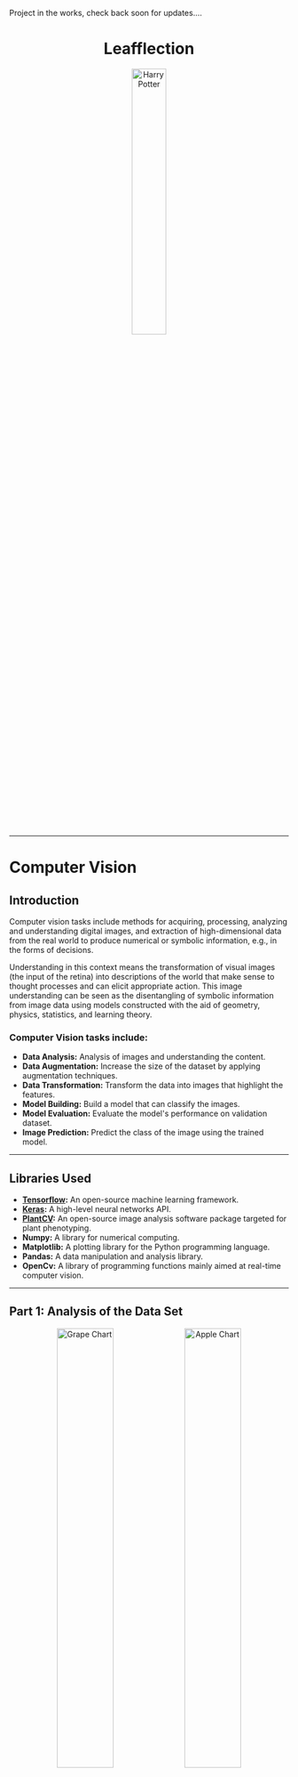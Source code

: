 Project in the works, check back soon for updates....

<h1 align="center">Leafflection</h1>

<div align="center">
<img src="images/tree.png" alt="Harry Potter" width="35%">
</div>

---

# Computer Vision

## Introduction

Computer vision tasks include methods for acquiring,
processing, analyzing and understanding digital images,
and extraction of high-dimensional data from the real world
to produce numerical or symbolic information,
e.g., in the forms of decisions.

Understanding in this context means the transformation of visual images
(the input of the retina)
into descriptions of the world that make sense to thought processes and can
elicit appropriate action.
This image understanding can be seen as the disentangling of
symbolic information from image data
using models constructed with the aid of geometry,
physics, statistics, and learning theory.

### Computer Vision tasks include:

- **Data Analysis:** Analysis of images and understanding the content.
- **Data Augmentation:** Increase the size of the dataset by applying
  augmentation techniques.
- **Data Transformation:** Transform the data into images that highlight the
  features.
- **Model Building:** Build a model that can classify the images.
- **Model Evaluation:** Evaluate the model's performance on validation dataset.
- **Image Prediction:** Predict the class of the image using the trained model.

-------------------

## Libraries Used

- **[Tensorflow](https://tensorflow.org/guide/):** An open-source machine
  learning framework.
- **[Keras](https://keras.io/):** A high-level neural networks API.
- **[PlantCV](https://plantcv.readthedocs.io/en/stable/):** An open-source
  image analysis software package targeted for plant phenotyping.
- **Numpy:** A library for numerical computing.
- **Matplotlib:** A plotting library for the Python programming language.
- **Pandas:** A data manipulation and analysis library.
- **OpenCv:** A library of programming functions mainly aimed at real-time
  computer vision.

-------------------

## Part 1: Analysis of the Data Set

<div align="center">
  <img src="images/grape_chart.png" alt="Grape Chart" width="45%">
  <img src="images/apple_chart.png" alt="Apple Chart" width="45%">
</div>

### Instructions

Write a program named `distribution.py`
that takes as arguments a directory and
fetches images in its subdirectories.
This program, and therefore you, must then extract
and analyze/understand the data
set from the images.
The program should output pie charts and bar
charts for each plant type.
Your program must also retrieve the name of the directory
to name the chart’s colones accordingly.

### Example

```bash
python3 distribution.py --src leaves/
````

The program will walk through the directories and find the root directory.
It will then extract the subdirectory names and the images in them.
To analyze the data set, the program will output pie charts and bar charts
for each plant type.

-------------------

## Part 2: Data augmentation

Looking and the data set, you will notice that the images are not enough to
train a model. The data is not balanced, which could lead to overfitting.
To solve this problem, you will need to augment the data set. This is where
`augmentation.py` comes in. This program takes in a directory and applies
augmentation techniques to the images in the directory.

It automatically
detects the directory with the most images and augments the images in the
other directories to match the number of images in the directory with the most
images. Additionally, you can specify the number of images you want to augment.

<div align="center">
    <div style="display: inline-block; text-align: center; width: 20%;">
        <img src="images/augmented_images/image(1)_Original.JPG" alt="Original" width="100%">
        <div>Original</div>
    </div>
</div>

<!-- First Row -->
<div style="display: inline-block; text-align: center; width: 13%;">
    <img src="images/augmented_images/image(1)_Affine.JPG" alt="Affine" width="13%">
    <div>Affine</div>
</div>
<div style="display: inline-block; text-align: center; width: 13%;">
    <img src="images/augmented_images/image(1)_Barrel.JPG" alt="Barrel" width="13%">
    <div>Barrel</div>
</div>
<div style="display: inline-block; text-align: center; width: 13%;">
    <img src="images/augmented_images/image(1)_Contrast.JPG" alt="Contrast" width="13%">
    <div>Contrast</div>
</div>
<div style="display: inline-block; text-align: center; width: 13%;">
    <img src="images/augmented_images/image(1)_Crop.JPG" alt="Crop" width="13%">
    <div>Crop</div>
</div>
<div style="display: inline-block; text-align: center; width: 13%;">
    <img src="images/augmented_images/image(1)_Distortion.JPG" alt="Distortion" width="13%">
    <div>Distortion</div>
</div>
<div style="display: inline-block; text-align: center; width: 13%;">
    <img src="images/augmented_images/image(1)_Flip.JPG" alt="Flip" width="13%">
    <div>Flip</div>
</div>
<div style="display: inline-block; text-align: center; width: 13%;">
    <img src="images/augmented_images/image(1)_Jitter.JPG" alt="Jitter" width="13%">
    <div>Jitter</div>
</div>


-------------------

<div align="center">
    <!-- Second Row -->
    <div style="display: inline-block; text-align: center; width: 13%;">
        <img src="images/augmented_images/image(1)_Mustache.JPG" alt="Mustache" width="13%">
        <div>Mustache</div>
    </div>
    <div style="display: inline-block; text-align: center; width: 13%;">
        <img src="images/augmented_images/image(1)_Noise.JPG" alt="Noise" width="13%">
        <div>Noise</div>
    </div>
    <div style="display: inline-block; text-align: center; width: 13%;">
        <img src="images/augmented_images/image(1)_Pincushion.JPG" alt="Pincushion" width="13%">
        <div>Pincushion</div>
    </div>
    <div style="display: inline-block; text-align: center; width: 13%;">
        <img src="images/augmented_images/image(1)_Projective.JPG" alt="Projective" width="13%">
        <div>Projective</div>
    </div>
    <div style="display: inline-block; text-align: center; width: 13%;">
        <img src="images/augmented_images/image(1)_Rotate.JPG" alt="Rotate" width="13%">
        <div>Rotate</div>
    </div>
    <div style="display: inline-block; text-align: center; width: 13%;">
        <img src="images/augmented_images/image(1)_Shear.JPG" alt="Shear" width="13%">
        <div>Shear</div>
    </div>
    <div style="display: inline-block; text-align: center; width: 13%;">
        <img src="images/augmented_images/image(1)_Skew.JPG" alt="Skew" width="13%">
        <div>Skew</div>
    </div>
</div>

Above, you can see an example of an image going through different augmentation
techniques. The original image is top and center, and below are the augmented
versions of the image.

```bash
python3 augmentation.py --src leaves/
```

After balancing the data set, we check out the distribution of the data set
again. The data set is now balanced, and we can proceed to the next step.

<div align="center">
  <img src="images/grape_chart_balanced.png" alt="Grape Chart" width="45%">
  <img src="images/apple_chart_balanced.png" alt="Apple Chart" width="45%">
</div>


-------------------

## Part 3: Image Transformation

Next, we want to better understand the images in the data set. To achieve
this, we will transform the images to highlight the features in the images.

<div align="center">
    <div style="display: inline-block; text-align: center; width: 13%;">
        <img src="images/transformed_images/image(932)_original.jpg" alt="Original" width="13%">
        <div>Original</div>
    </div>
    <div style="display: inline-block; text-align: center; width: 13%;">
        <img src="images/transformed_images/image(932)_analyze_object.jpg" alt="Analyze Object" width="13%">
        <div>Analyze Object</div>
    </div>
    <div style="display: inline-block; text-align: center; width: 13%;">
        <img src="images/transformed_images/image(932)_diseased.jpg" alt="Mask" width="13%">
        <div>Mask</div>
    </div>
    <div style="display: inline-block; text-align: center; width: 13%;">
        <img src="images/transformed_images/image(932)_gaussian_blur.jpg" alt="Gaussian Blur" width="13%">
        <div>Gaussian Blur</div>
    </div>
    <div style="display: inline-block; text-align: center; width: 13%;">
        <img src="images/transformed_images/image(932)_pseudolandmarks.jpg" alt="Pseudolandmarks" width="13%">
        <div>Pseudolandmarks</div>
    </div>
    <div style="display: inline-block; text-align: center; width: 13%;">
        <img src="images/transformed_images/image(932)_roi_objects.jpg" alt="Roi Ojbects" width="13%">
        <div>Roi Ojbects</div>
    </div>
</div>

<div align="center">
    <div style="display: inline-block; text-align: center; width: 13%;">
        <div align="center">
            <img src="images/transformed_images/Figure_1.png" alt="Color Histogram" width="50%">
        <div>Color Histogram</div>
        </div>
    </div>  
</div>


-------------------

To run Tensorflow on docker with GPU support, use the following command:

```bash
docker run -it --rm --runtime=nvidia tensorflow/tensorflow:latest-gpu python
```

To run Tensorflow on docker with CPU support, use the following command:

```bash
docker run -it tensorflow/tensorflow bash
```

### Model Architecture Overview

```bash
Model: "sequential"
┏━━━━━━━━━━━━━━━━━━━━━━━━━━━━━━━━━━━━━━┳━━━━━━━━━━━━━━━━━━━━━━━━━━━━━┳━━━━━━━━━━━━━━━━━┓
┃ Layer (type)                         ┃ Output Shape                ┃         Param # ┃
┡━━━━━━━━━━━━━━━━━━━━━━━━━━━━━━━━━━━━━━╇━━━━━━━━━━━━━━━━━━━━━━━━━━━━━╇━━━━━━━━━━━━━━━━━┩
│ rescaling (Rescaling)                │ (None, 256, 256, 3)         │               0 │
├──────────────────────────────────────┼─────────────────────────────┼─────────────────┤
│ conv2d (Conv2D)                      │ (None, 256, 256, 16)        │             448 │
├──────────────────────────────────────┼─────────────────────────────┼─────────────────┤
│ max_pooling2d (MaxPooling2D)         │ (None, 128, 128, 16)        │               0 │
├──────────────────────────────────────┼─────────────────────────────┼─────────────────┤
│ conv2d_1 (Conv2D)                    │ (None, 128, 128, 32)        │           4,640 │
├──────────────────────────────────────┼─────────────────────────────┼─────────────────┤
│ max_pooling2d_1 (MaxPooling2D)       │ (None, 64, 64, 32)          │               0 │
├──────────────────────────────────────┼─────────────────────────────┼─────────────────┤
│ conv2d_2 (Conv2D)                    │ (None, 64, 64, 64)          │          18,496 │
├──────────────────────────────────────┼─────────────────────────────┼─────────────────┤
│ max_pooling2d_2 (MaxPooling2D)       │ (None, 32, 32, 64)          │               0 │
├──────────────────────────────────────┼─────────────────────────────┼─────────────────┤
│ conv2d_3 (Conv2D)                    │ (None, 32, 32, 128)         │          73,856 │
├──────────────────────────────────────┼─────────────────────────────┼─────────────────┤
│ max_pooling2d_3 (MaxPooling2D)       │ (None, 16, 16, 128)         │               0 │
├──────────────────────────────────────┼─────────────────────────────┼─────────────────┤
│ flatten (Flatten)                    │ (None, 32768)               │               0 │
├──────────────────────────────────────┼─────────────────────────────┼─────────────────┤
│ dense (Dense)                        │ (None, 128)                 │       4,194,432 │
├──────────────────────────────────────┼─────────────────────────────┼─────────────────┤
│ dropout (Dropout)                    │ (None, 128)                 │               0 │
├──────────────────────────────────────┼─────────────────────────────┼─────────────────┤
│ dense_1 (Dense)                      │ (None, 8)                   │           1,032 │
└──────────────────────────────────────┴─────────────────────────────┴─────────────────┘
 Total params: 12,878,714 (49.13 MB)
 Trainable params: 4,292,904 (16.38 MB)
 Non-trainable params: 0 (0.00 B)
 Optimizer params: 8,585,810 (32.75 MB)

```

This document provides an overview of the architecture of a convolutional
neural network (CNN) model designed for image classification.
Each layer of the model is explained in terms of its purpose,
output shape, and the number of parameters (`Param #`) it utilizes.

#### Layer-by-Layer Explanation

#### 1. Rescaling Layer (`rescaling`)

- **Purpose**: Normalize pixel values of input images to the range [0, 1].
- **Output Shape**: `(None, 256, 256, 3)`
- **Param #**: `0`
    - No trainable parameters; it's a preprocessing step.

#### 2. Convolutional Layer (`conv2d`)

- **Purpose**: Apply convolution operation with 16 filters.
- **Output Shape**: `(None, 253, 253, 16)`
- **Param #**: `784`
    - **Explanation**:
        - **Convolution**: This layer convolves (slides) 16 filters (small
          matrices) across the input image to produce 16 feature maps.
        - **Kernel Size**: The size of each filter matrix is `4x4`
          pixels (`kernel_size=4`), which determines the local input region to
          which each filter is applied.
        - **Activation Function (ReLU)**: Applies the ReLU (Rectified Linear
          Unit) activation function element-wise to introduce non-linearity.

#### 3. MaxPooling2D Layer (`max_pooling2d`)

- **Purpose**: Downsample representation by extracting maximum values.
- **Output Shape**: `(None, 126, 126, 16)`
- **Param #**: `0`
    - **Explanation**:
        - **Max Pooling**: Reduces the dimensionality of each feature map,
          retaining the most important information.
        - **Pool Size**: Defaults to a `2x2` window (`pool_size=(2, 2)`),
          halving the spatial dimensions (width and height).

#### 4. Convolutional Layer (`conv2d_1`)

- **Purpose**: Apply convolution operation with 32 filters.
- **Output Shape**: `(None, 123, 123, 32)`
- **Param #**: `8,224`
    - **Explanation**:
        - Builds upon the previous convolutional layer, extracting 32 different
          features.

#### 5. MaxPooling2D Layer (`max_pooling2d_1`)

- **Purpose**: Downsample representation.
- **Output Shape**: `(None, 61, 61, 32)`
- **Param #**: `0`

#### 6. Dropout Layer (`dropout`)

- **Purpose**: Regularization to prevent overfitting by randomly setting a
  fraction of input units to zero.
- **Output Shape**: `(None, 61, 61, 32)`
- **Param #**: `0`

#### 7. Convolutional Layer (`conv2d_2`)

- **Purpose**: Apply convolution operation with 64 filters.
- **Output Shape**: `(None, 58, 58, 64)`
- **Param #**: `32,832`

#### 8. MaxPooling2D Layer (`max_pooling2d_2`)

- **Purpose**: Further downsample representation.
- **Output Shape**: `(None, 29, 29, 64)`
- **Param #**: `0`

#### 9. Dropout Layer (`dropout_1`)

- **Purpose**: Regularization to prevent overfitting.
- **Output Shape**: `(None, 29, 29, 64)`
- **Param #**: `0`

#### 10. Convolutional Layer (`conv2d_3`)

- **Purpose**: Apply convolution operation with 128 filters.
- **Output Shape**: `(None, 26, 26, 128)`
- **Param #**: `131,200`

#### 11. MaxPooling2D Layer (`max_pooling2d_3`)

- **Purpose**: Further downsample representation.
- **Output Shape**: `(None, 13, 13, 128)`
- **Param #**: `0`

#### 12. Flatten Layer (`flatten`)

- **Purpose**: Convert 2D matrix into a vector.
- **Output Shape**: `(None, 21632)`
- **Param #**: `0`

#### 13. Dense Layer (`dense`)

- **Purpose**: Fully connected layer with 128 neurons.
- **Output Shape**: `(None, 128)`
- **Param #**: `2,769,024`

#### 14. Dense Layer (`dense_1`)

- **Purpose**: Output layer with 8 neurons (equal to the number of classes).
- **Output Shape**: `(None, 8)`
- **Param #**: `1,032`

---

## Summary

This CNN model uses a series of convolutional and pooling layers followed by
fully connected layers for image classification. Here's a breakdown of key
terms:

- **Convolutional Layer**: Applies filters to input images to extract features
  like edges and textures.
- **Max Pooling**: Reduces the spatial dimensions of each feature map, focusing
  on the most important features.
- **Kernel Size**: Specifies the size of the filter matrix used in
  convolutional layers.
- **Dropout**: Randomly drops a fraction of connections between layers during
  training to prevent overfitting.
- **Activation Function (ReLU)**: Introduces non-linearity to the model,
  allowing it to learn complex patterns in the data.

Understanding these components helps in designing effective neural networks for
tasks like image classification, improving both model accuracy and efficiency.
